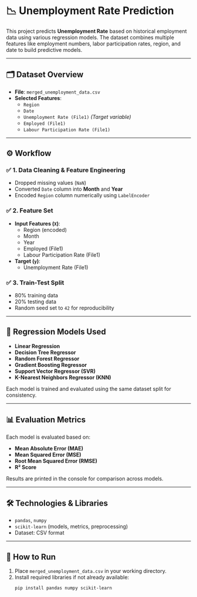 # 📉 Unemployment Rate Prediction

This project predicts **Unemployment Rate** based on historical employment data using various regression models. The dataset combines multiple features like employment numbers, labor participation rates, region, and date to build predictive models.

---

## 🗂 Dataset Overview

- **File**: `merged_unemployment_data.csv`
- **Selected Features**:
  - `Region`
  - `Date`
  - `Unemployment Rate (File1)` *(Target variable)*
  - `Employed (File1)`
  - `Labour Participation Rate (File1)`

---

## ⚙️ Workflow

### ✅ 1. Data Cleaning & Feature Engineering
- Dropped missing values (`NaN`)
- Converted `Date` column into **Month** and **Year**
- Encoded `Region` column numerically using `LabelEncoder`

### ✅ 2. Feature Set
- **Input Features (`X`)**:
  - Region (encoded)
  - Month
  - Year
  - Employed (File1)
  - Labour Participation Rate (File1)
- **Target (`y`)**:
  - Unemployment Rate (File1)

### ✅ 3. Train-Test Split
- 80% training data
- 20% testing data
- Random seed set to `42` for reproducibility

---

## 🤖 Regression Models Used

- **Linear Regression**
- **Decision Tree Regressor**
- **Random Forest Regressor**
- **Gradient Boosting Regressor**
- **Support Vector Regressor (SVR)**
- **K-Nearest Neighbors Regressor (KNN)**

Each model is trained and evaluated using the same dataset split for consistency.

---

## 📊 Evaluation Metrics

Each model is evaluated based on:
- **Mean Absolute Error (MAE)**
- **Mean Squared Error (MSE)**
- **Root Mean Squared Error (RMSE)**
- **R² Score**

Results are printed in the console for comparison across models.

---

## 🛠️ Technologies & Libraries

- `pandas`, `numpy`
- `scikit-learn` (models, metrics, preprocessing)
- Dataset: CSV format

---

## 🚀 How to Run

1. Place `merged_unemployment_data.csv` in your working directory.
2. Install required libraries if not already available:
   ```bash
   pip install pandas numpy scikit-learn

